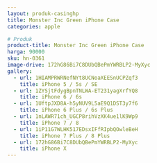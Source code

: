 ```yaml
---
layout: produk-casinghp
title: Monster Inc Green iPhone Case
categories: apple

# Produk
product-title: Monster Inc Green iPhone Case
harga: 90000
sku: hn-0361
image-drive: 172hG86Bi7C8DUbQBePmYWRBLP2-MyXyc
gallery:
  - url: 1HIAMPRWRNefNYt8UCNoaXEESnUCPZqf3
    title: iPhone 5 / 5s / SE
  - url: 1ZYSjtFdygBpnTNLWA-ET231yagXrfYQ8
    title: iPhone 6 / 6s
  - url: 1UftpJXD8A-h5yNUV9L5aE9Q1DST3y7f6
    title: iPhone 6 Plus / 6s Plus
  - url: 1nLAWR71ch_UGCP8rihVzXK4ue1lK9Wp9
    title: iPhone 7 / 8
  - url: 1iP11G7WLHK517EDsxIFfRIpbQOwleBeH
    title: iPhone 7 Plus / 8 Plus
  - url: 172hG86Bi7C8DUbQBePmYWRBLP2-MyXyc
    title: iPhone X
---
```

